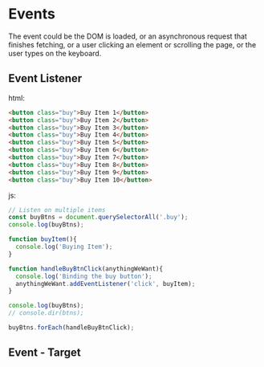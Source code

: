 # Events
The event could be the DOM is loaded, or an asynchronous request that finishes fetching, or a user clicking an element or scrolling the page, or the user types on the keyboard.
## Event Listener

html:
```html
<button class="buy">Buy Item 1</button>
<button class="buy">Buy Item 2</button>
<button class="buy">Buy Item 3</button>
<button class="buy">Buy Item 4</button>
<button class="buy">Buy Item 5</button>
<button class="buy">Buy Item 6</button>
<button class="buy">Buy Item 7</button>
<button class="buy">Buy Item 8</button>
<button class="buy">Buy Item 9</button>
<button class="buy">Buy Item 10</button>
```

js:
```javascript
// Listen on multiple items
const buyBtns = document.querySelectorAll('.buy');
console.log(buyBtns);

function buyItem(){
  console.log('Buying Item');
}

function handleBuyBtnClick(anythingWeWant){
  console.log('Binding the buy button');
  anythingWeWant.addEventListener('click', buyItem);
}

console.log(buyBtns);
// console.dir(btns);

buyBtns.forEach(handleBuyBtnClick);
```

## Event - Target

<!--stackedit_data:
eyJoaXN0b3J5IjpbLTE1NjYyNzA0MDMsMjM5MjE4NDM0LDg4OT
AxMTgzMCwyMDg3ODA0NDEwLC02Njk1NDU5MTgsLTQ0NTExNzQw
XX0=
-->